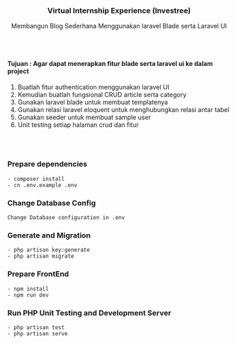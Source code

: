 <div align="center">
    <h3>Virtual Internship Experience (Investree)</h3>
    <p>Membangun Blog Sederhana Menggunakan laravel Blade serta Laravel UI</p>
</div>

<br></br>
#### Tujuan : Agar dapat menerapkan fitur blade serta laravel ui ke dalam project

1. Buatlah fitur authentication menggunakan laravel UI
2. Kemudian buatlah fungsional CRUD article serta category 
3. Gunakan laravel blade untuk membuat templatenya
4. Gunakan relasi laravel eloquent untuk menghubungkan relasi antar tabel
5. Gunakan seeder untuk membuat sample user
6. Unit testing setiap halaman crud dan fitur 

<br></br>
### Prepare dependencies
    - composer install
    - cn .env.example .env

### Change Database Config
    Change Database configuration in .env

### Generate and Migration
    - php artisan key:generate
    - php artisan migrate
    
### Prepare FrontEnd
    - npm install
    - npm run dev

### Run PHP Unit Testing and Development Server
    - php artisan test
    - php artisan serve
